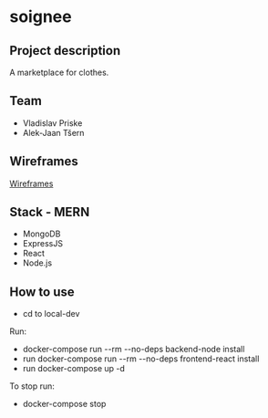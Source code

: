 # soignee

## Project description
A marketplace for clothes.

## Team
* Vladislav Priske
* Alek-Jaan Tšern

## Wireframes
[Wireframes](wireframes)

## Stack - MERN
* MongoDB
* ExpressJS
* React
* Node.js


## How to use
* cd to local-dev

Run:
* docker-compose run --rm --no-deps backend-node install
* run docker-compose run --rm --no-deps frontend-react install
* run docker-compose up -d

To stop run:
* docker-compose stop
